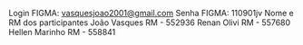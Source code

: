Login FIGMA: vasquesjoao2001@gmail.com
Senha FIGMA: 110901jv
Nome e RM dos participantes 
João Vasques
RM - 552936
Renan Olivi
RM - 557680
Hellen Marinho
RM - 558841
